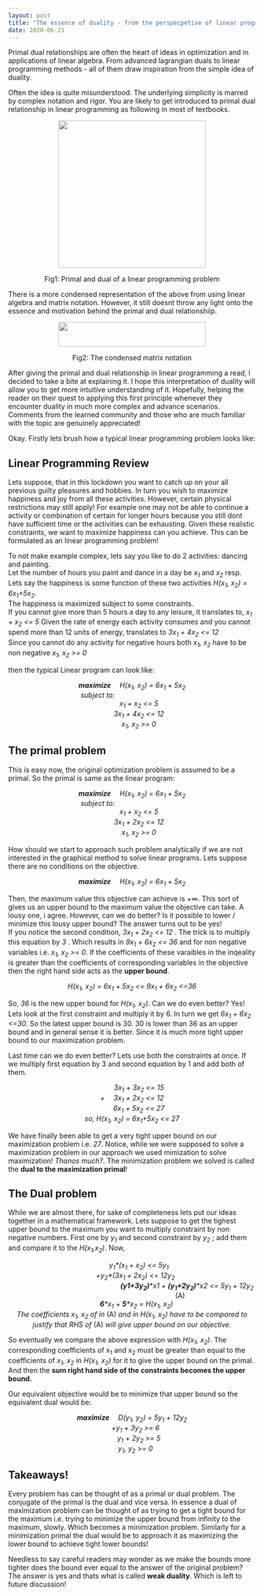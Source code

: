 ```yaml
---
layout: post
title: "The essence of duality - from the perspecpetive of linear programming"
date: 2020-06-21
---
```


Primal dual relationships are often the heart of ideas in optimization and in applications of linear algebra. From advanced lagrangian duals to linear programming methods - all of them draw inspiration from the simple idea of duality.

Often the idea is quite misunderstood. The underlying simplicity is marred by complex notation and rigor. You are likely to get introduced to primal dual relationship in linear programming as following in most of textbooks.
<p align="center">
<img src="https://anurag14.github.io/blog_resources/2020-06-21/primal-and-dual-problem-16-638.jpg" width="300" height="300" />
</p>
<p align ="center">
Fig1: Primal and dual of a linear programming problem
</p>


There is a more condensed representation of the above from using linear algebra and matrix notation. However, it still doesnt throw any light onto the essence and motivation behind the primal and dual relationshiip.
<p align="center">
<img src="https://anurag14.github.io/blog_resources/2020-06-21/matrix-primal-dual.png" width="300" height="50" /> 
</p>
<p align ="center">
Fig2: The condensed matrix notation
</p>

After giving the primal and dual relationship in linear programming a read, I decided to take a bite at explaining it. I hope this interpretation of duality will allow you to get more intuitive understanding of it. Hopefully, helping the reader on their quest to applying this first principle whenever they encounter duality in much more complex and advance scenarios. Comments from the learned community and those who are much familiar with the topic are genuinely appreciated!

Okay. Firstly lets brush how a typical linear programming problem looks like:

## Linear Programming Review 

Lets suppose, that in this lockdown you want to catch up on your all previous guilty pleasures and hobbies. In turn you wish to maximize happiness and joy from all these activities. However, certain physical restrictions may still apply! For example one may not be able to continue a activity or combination of certain for longer hours because you still dont have sufficient time or the activities can be exhausting. Given these realistic constraints, we want to maximize happiness can you achieve. This can be formulated as an linear programming problem! 

To not make example complex, lets say you like to do 2 activities: dancing and painting.  
Let the number of hours you paint and dance in a day be _x<sub>1</sub>_ and _x<sub>2</sub>_ resp.   
Lets say the happiness is some function of these two activities _H(x<sub>1</sub>, x<sub>2</sub>) = 6x<sub>1</sub>+5x<sub>2</sub>_.   
The happiness is maximized subject to some constraints.  
If you cannot give more than 5 hours a day to any leisure, it translates to, _x<sub>1</sub> + x<sub>2</sub> <= 5_ 
Given the rate of energy each activity consumes and you cannot spend more than 12 units of energy, translates to _3x<sub>1</sub> + 4x<sub>2</sub> <= 12_    
Since you cannot do any activity for negative hours both _x<sub>1</sub>, x<sub>2</sub>_ have to be non negative  _x<sub>1</sub>, x<sub>2</sub> >= 0_ 

then the typical Linear program can look like:  
<p align="center">
  <em><strong>maximize</strong>&emsp; H(x<sub>1</sub>, x<sub>2</sub>) = 6x<sub>1</sub> + 5x<sub>2</sub></em> <br>
  <em>subject to:&emsp;&emsp;&emsp;&emsp;&emsp;&emsp;&emsp;&emsp;&emsp;&emsp;</em><br>
  <em>&emsp;&emsp;x<sub>1</sub> + x<sub>2</sub> <= 5</em> <br>
  <em>&emsp;&emsp;3x<sub>1</sub> + 4x<sub>2</sub> <= 12</em> <br>
  <em>&emsp;&emsp;x<sub>1</sub>, x<sub>2</sub> >= 0 </em> 
</p>


## The primal problem 

This is easy now, the original optimization problem is assumed to be a primal. So the primal is same as the linear program:
<p align="center">
  <em><strong>maximize</strong>&emsp; H(x<sub>1</sub>, x<sub>2</sub>) = 6x<sub>1</sub> + 5x<sub>2</sub></em> <br>
  <em>subject to:&emsp;&emsp;&emsp;&emsp;&emsp;&emsp;&emsp;&emsp;&emsp;&emsp;</em><br>
  <em>&emsp;&emsp;x<sub>1</sub> + x<sub>2</sub> <= 5</em> <br>
  <em>&emsp;&emsp;3x<sub>1</sub> + 2x<sub>2</sub> <= 12</em> <br>
  <em>&emsp;&emsp;x<sub>1</sub>, x<sub>2</sub> >= 0 </em> 
</p>
How should we start to approach such problem analytically if we are not interested in the graphical method to solve linear programs. Lets suppose there are no conditions on the objective.

<p align="center">
  <em><strong>maximize</strong>&emsp; H(x<sub>1</sub>, x<sub>2</sub>) = 6x<sub>1</sub> + 5x<sub>2</sub></em> <br>
</p>

Then, the maximum value this objective can achieve is +∞. This sort of gives us an upper bound to the maximum value the objective can take. A lousy one, i agree. However, can we do better? Is it possible to lower / minimize this lousy upper bound? The answer turns out to be yes!  
If you notice the second condition, _3x<sub>1</sub> + 2x<sub>2</sub> <= 12_ . 
The trick is to multiply this equation by _3_ . Which results in _9x<sub>1</sub> + 6x<sub>2</sub> <= 36_ and for non negative variables i.e. _x<sub>1</sub>, x<sub>2</sub> >= 0_. If the coefficients of these varaibles in the inqeality is greater than the coefficients of corresponding variables in the objective then the right hand side acts as the **upper bound**.  
<p align="center">
  <em> H(x<sub>1</sub>, x<sub>2</sub>) = 6x<sub>1</sub> + 5x<sub>2</sub> <= 9x<sub>1</sub> + 6x<sub>2</sub> <=36 </em>
</p>

So, _36_ is the new upper bound for _H(x<sub>1</sub>, x<sub>2</sub>)_. Can we do even better? Yes! Lets look at the first constraint and multiply it by 6. In turn we get _6x<sub>1</sub> + 6x<sub>2</sub> <=30_. So the latest upper bound is 30. 30 is lower than 36 as an upper bound and in general sense it is better. Since it is much more tight upper bound to our maximization problem. 

Last time can we do even better? Lets use both the constraints at once. If we multiply first equation by 3 and second equation by 1 and add both of them.

<p align="center">
  <em>&emsp;&emsp;3x<sub>1</sub> + 3x<sub>2</sub> <= 15</em> <br>
  <em>+ &emsp;3x<sub>1</sub> + 2x<sub>2</sub> <= 12</em> <br>
  <em>&emsp;&emsp;6x<sub>1</sub> + 5x<sub>2</sub> <= 27 </em><br>
  <em>so, H(x<sub>1</sub>, x<sub>2</sub>) = 6x<sub>1</sub>+5x<sub>2</sub> <= 27 </em>
</p>

We have finally been able to get a very tight upper bound on our maximization problem i.e. _27_. Notice, while we were supposed to solve a maximization problem in our approach we used mimization to solve maximization! _Thanos much?_. The minimization problem we solved is called the **dual to the maximization primal**!

## The Dual problem

While we are almost there, for sake of completeness lets put our ideas together in a mathematical framework. Lets suppose to get the tighest upper bound to the maximum you want to multiply constraint by non negative numbers. First one by _y<sub>1</sum>_ and second constraint by _y<sub>2</sub>_ ; add them and compare it to the _H(x<sub>1</sub>,x<sub>2</sub>)_. Now, 
<p align="center">
  <em>&emsp;&emsp;y<sub>1</sub>*(x<sub>1</sub> + x<sub>2</sub>) <= 5y<sub>1</sub></em> <br>
  <em>&emsp;+y<sub>2</sub>*(3x<sub>1</sub> + 2x<sub>2</sub>) <= 12y<sub>2</sub></em> <br>
  <em>&emsp;&emsp;&emsp;&emsp;&emsp;&emsp;&emsp;&emsp;&emsp;&emsp;&emsp;&emsp;&emsp;&emsp;&emsp;&emsp;<strong>(y1+3y<sub>2</sub>)</strong>*x1 + <strong>(y<sub>1</sub>+2y<sub>2</sub>)</strong>*x2 <= 5y<sub>1</sub> + 12y<sub>2</sum></em> &emsp;&emsp;&emsp;&emsp;&emsp;&emsp;&emsp;&emsp;&emsp;&emsp;&emsp;&emsp;&emsp;&emsp;(A)<br>
  <em>&emsp; <strong>6</strong>*x<sub>1</sub> + <strong>5</strong>*x<sub>2</sub> = H(x<sub>1</sub>, x<sub>2</sub>)</em> <br> 
  <em>The coefficients x<sub>1</sub>, x<sub>2</sub> of in </em> (A) <em> and in H(x<sub>1</sub>, x<sub>2</sub>) have to be compared to justify that RHS of</em> (A)<em> will give upper bound on our objective. </em>      
</p>
      
So eventually we compare the above expression with _H(x<sub>1</sub>, x<sub>2</sub>)_. The corresponding coefficients of x<sub>1</sub> and x<sub>2</sub> must be greater than equal to the coefficients of _x<sub>1</sub>, x<sub>2</sub>_ in _H(x<sub>1</sub>, x<sub>2</sub>)_ for it to give the upper bound on the primal. And then the **sum right hand side of the constraints becomes the upper bound.**

Our equivalent objective would be to minimize that upper bound so the equivalent dual would be:

<p align="center">
  <em><strong>maximize</strong>&emsp; D(y<sub>1</sub>, y<sub>2</sub>) = 5y<sub>1</sub> + 12y<sub>2</sub></em> <br>
  <em>&emsp;+y<sub>1</sub> + 3y<sub>2</sub> >= 6</em> <br>
  <em>&emsp;&emsp;y<sub>1</sub> + 2y<sub>2</sub> >= 5</em> <br>
      <em>&emsp;y<sub>1</sub>, y<sub>2</sub> >= 0</em> <br> 
</p>

## Takeaways!

Every problem has can be thought of as a primal or dual problem. The conjugate of the primal is the dual and vice versa. In essence a dual of maximization problem can be thought of as trying to get a tight bound for the maximum i.e. trying to minimize the upper bound from infinity to the maximum, slowly. Which becomes a minimization problem. Similarly for a minimization primal the dual would be to approach it as maximizing the lower bound to achieve tight lower bounds!

Needless to say careful readers may wonder as we make the bounds more tighter does the bound ever equal to the answer of the original problem? The answer is yes and thats what is called **weak duality**. Which is left to future discussion!
